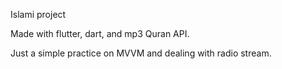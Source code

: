 Islami project

Made with flutter, dart, and mp3 Quran API.

Just a simple practice on MVVM and dealing with radio stream.
